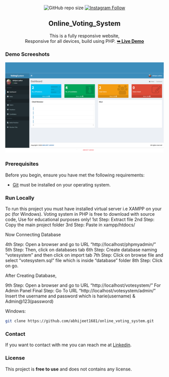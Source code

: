 <div align="center">
  
  ![GitHub repo size](https://img.shields.io/github/repo-size/abhijeet1681/online_voting_system)
  [![Instagram Follow](https://img.shields.io/badge/-Instagram-FF1494)](https://instagram.com/developer_abhii?igshid=ZDdkNTZiNTM=)


  <h2 align="center">Online_Voting_System</h2>

  This is a fully responsive website, <br />Responsive for all devices, build using PHP.
  <a href="#"><strong>➥ Live Demo</strong></a>

</div>


### Demo Screeshots

![Portfolio Desktop Demo](aj.png "Desktop Demo")

### Prerequisites

Before you begin, ensure you have met the following requirements:

* [Git](https://git-scm.com/downloads "Download Git") must be installed on your operating system.

### Run Locally

To run this project you must have installed virtual server i.e XAMPP on your pc (for Windows). Voting system in PHP is free to download with source code, Use for educational purposes only! 
1st Step: Extract file
2nd Step: Copy the main project folder
3rd Step: Paste in xampp/htdocs/

Now Connecting Database

4th Step: Open a browser and go to URL “http://localhost/phpmyadmin/”
5th Step: Then, click on databases tab
6th Step: Create database naming “votesystem” and then click on import tab
7th Step: Click on browse file and select “votesystem.sql” file which is inside “database” folder
8th Step: Click on go.

After Creating Database,

9th Step: Open a browser and go to URL “http://localhost/votesystem/”
For Admin Panel
Final Step: Go To URL “http://localhost/votesystem/admin/”
Insert the username and password which is
harie(username) & Admin@123(password)


Windows:

```bash
git clone https://github.com/abhijeet1681/online_voting_system.git
```

### Contact

If you want to contact with me you can reach me at [Linkedin](www.linkedin.com/in/abhijeet-jadhav-30b625211).

### License

This project is **free to use** and does not contains any license.
